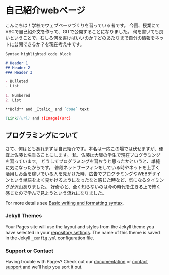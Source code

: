 # 自己紹介webページ

こんにちは！学校でウェブページづくりを習っている者です。
今回、授業にてVSCで自己紹介文を作って、GITで公開することになりました。
何を書いても良いということで、むしろ何を書けばいいのか？どのあたりまで自分の情報をネットに公開できるか？を現在考え中です。

```markdown
Syntax highlighted code block

# Header 1
## Header 2
### Header 3

- Bulleted
- List

1. Numbered
2. List

**Bold** and _Italic_ and `Code` text

[Link](url) and ![Image](src)
```

## プログラミングについて
さて、何はともあれまずは自己紹介です。本名は一応この場では伏せますが、便宜上佐藤と名乗ることにします。
私、佐藤は大阪の学生で現在プログラミングを習っています。
どうしてプログラミングを習おうと思ったかというと、単純に気になったからです。
普段ネットサーフィンをしている時やネットを上手く活用しお金を稼いでいる人を見かけた時、広告でプログラミングやWEBデザインという単語をよく見かけるようになったなと感じた時など、気になるタイミングが沢山ありました。
好奇心と、全く知らないのは今の時代を生きる上で怖く感じたので学んで見ようという流れになりました。



For more details see [Basic writing and formatting syntax](https://docs.github.com/en/github/writing-on-github/getting-started-with-writing-and-formatting-on-github/basic-writing-and-formatting-syntax).

### Jekyll Themes

Your Pages site will use the layout and styles from the Jekyll theme you have selected in your [repository settings](https://github.com/karuiisi/20220422/settings/pages). The name of this theme is saved in the Jekyll `_config.yml` configuration file.

### Support or Contact

Having trouble with Pages? Check out our [documentation](https://docs.github.com/categories/github-pages-basics/) or [contact support](https://support.github.com/contact) and we’ll help you sort it out.
